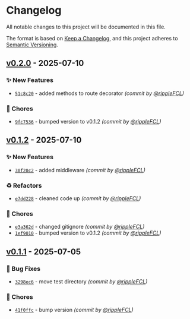 # Changelog
All notable changes to this project will be documented in this file.

The format is based on [Keep a Changelog](https://keepachangelog.com/en/1.0.0/),
and this project adheres to [Semantic Versioning](https://semver.org/spec/v2.0.0.html).

## [v0.2.0] - 2025-07-10
### :sparkles: New Features
- [`51c8c20`](https://github.com/Overengineers-Anonymous/ShatterAPI/commit/51c8c20d8812d99a9a85e1565126f85932bdb87d) - added methods to route decorator *(commit by [@rippleFCL](https://github.com/rippleFCL))*

### :wrench: Chores
- [`9fc7536`](https://github.com/Overengineers-Anonymous/ShatterAPI/commit/9fc753609a271f10fe54573d763cbc3f9e8d3c4d) - bumped version to v0.1.2 *(commit by [@rippleFCL](https://github.com/rippleFCL))*


## [v0.1.2] - 2025-07-10
### :sparkles: New Features
- [`30f20c2`](https://github.com/Overengineers-Anonymous/ShatterAPI/commit/30f20c2a27b02fde05672ea0c7b785dcf1dc9815) - added middleware *(commit by [@rippleFCL](https://github.com/rippleFCL))*

### :recycle: Refactors
- [`e7dd228`](https://github.com/Overengineers-Anonymous/ShatterAPI/commit/e7dd22871c070757a91ddacc09a87db51395e4c9) - cleaned code up *(commit by [@rippleFCL](https://github.com/rippleFCL))*

### :wrench: Chores
- [`e3a362d`](https://github.com/Overengineers-Anonymous/ShatterAPI/commit/e3a362d8d0af3ac5c2e83644cf93af223e1e82af) - changed gitignore *(commit by [@rippleFCL](https://github.com/rippleFCL))*
- [`1ef9010`](https://github.com/Overengineers-Anonymous/ShatterAPI/commit/1ef9010d5c3fd692cdc8209a46dbe9162e7f4b39) - bumped version to v0.1.2 *(commit by [@rippleFCL](https://github.com/rippleFCL))*


## [v0.1.1] - 2025-07-05
### :bug: Bug Fixes
- [`3298ec6`](https://github.com/Overengineers-Anonymous/ShatterAPI/commit/3298ec60bd99c912586540c7822bc21011204bee) - move test directory *(commit by [@rippleFCL](https://github.com/rippleFCL))*

### :wrench: Chores
- [`41f0ffc`](https://github.com/Overengineers-Anonymous/ShatterAPI/commit/41f0ffce5c0a04c090cc0dcebeb3255433f4d83a) - bump version *(commit by [@rippleFCL](https://github.com/rippleFCL))*

[v0.1.1]: https://github.com/Overengineers-Anonymous/ShatterAPI/compare/v0.1.0...v0.1.1
[v0.1.2]: https://github.com/Overengineers-Anonymous/ShatterAPI/compare/v0.1.1...v0.1.2
[v0.2.0]: https://github.com/Overengineers-Anonymous/ShatterAPI/compare/v0.1.2...v0.2.0
